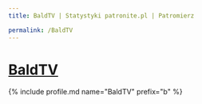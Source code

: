 ```yaml
---
title: BaldTV | Statystyki patronite.pl | Patromierz

permalink: /BaldTV
---
```


# [BaldTV](https://patronite.pl/BaldTV)

{% include profile.md name="BaldTV" prefix="b" %}
